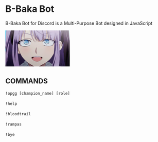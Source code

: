 # B-Baka Bot
B-Baka Bot for Discord is a Multi-Purpose Bot designed in JavaScript

<img src=https://raw.githubusercontent.com/AntonioMrtz/B-Baka_Bot/main/img/hotaru_gif.gif width=200px>

</br>

## COMMANDS
```
!opgg [champion_name] [role]

!help

!bloodtrail

!rampas

!bye
```
